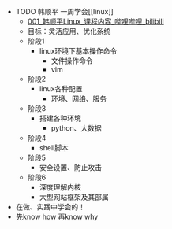 - TODO 韩顺平 一周学会[[linux]]
	- [001_韩顺平Linux_课程内容_哔哩哔哩_bilibili](https://www.bilibili.com/video/BV1Sv411r7vd/?buvid=YC4A2BC1D083618C488A9577FFA880F13BE5&from_spmid=dt.space-dt.origin-share.0&is_story_h5=false&mid=Z7xe7Hr9b5xswA%2FtN3Vwaw%3D%3D&p=1&plat_id=114&share_from=ugc&share_medium=iphone&share_plat=ios&share_session_id=1274CDC3-96EA-4BBF-990F-7C7CC70AD257&share_source=GENERIC&share_tag=s_i&spmid=united.player-video-detail.0.0×tamp=1699530368&unique_k=ttuosw5&up_id=651245581&vd_source=f92eb336806a7a264c052ec82b31d75d)
	- 目标：灵活应用、优化系统
	- 阶段1
		- linux环境下基本操作命令
			- 文件操作命令
			- vim
	- 阶段2
		- linux各种配置
			- 环境、网络、服务
	- 阶段3
		- 搭建各种环境
			- python、大数据
	- 阶段4
		- shell脚本
	- 阶段5
		- 安全设置、防止攻击
	- 阶段6
		- 深度理解内核
		- 大型网站框架及其部属
- 在做、实践中学会的！
- 先know how 再know why